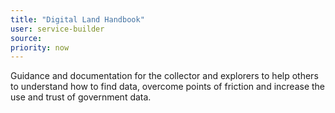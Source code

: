 ```yaml
---
title: "Digital Land Handbook"
user: service-builder
source:
priority: now
---
```


Guidance and documentation for the collector and explorers to help others to understand how to find data, overcome points of friction and increase the use and trust of government data.